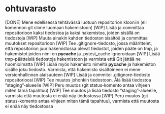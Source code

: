 # ohtuvarasto
[DONE] Mene edellisessä tehtävässä luotuun repositorion klooniin (eli komennon git clone luomaan hakemistoon)
[WIP] Lisää ja committaa repositorioon kaksi tiedostoa ja kaksi hakemistoa, joiden sisällä on tiedostoja
[WIP] Muuta ainakin kahden tiedoston sisältöä ja committaa muutokset repositorioon
[WIP] Tee .gitignore-tiedosto, jossa määrittelet, että repositorion juurihakemistossa olevat tiedostot, joiden pääte on tmp, ja hakemistot joiden nimi on __pycache__ ja .pytest_cache ignoroidaan
[WIP] Lisää tmp-päätteisiä tiedostoja hakemistoon ja varmista että Git jättää ne huomioimatta
[WIP] Lisää myös hakemisto nimeltä __pycache__ ja hakemiston sisälle joku tiedosto. Varmista, että hakemisto sisältöineen ei mene versionhallinnan alaisuuteen
[WIP] Lisää ja commitoi .gitignore-tiedosto repositorioosi
[WIP] Tee muutos johonkin tiedostoon. Älä lisää tiedostoa “staging”-alueelle
[WIP] Peru muutos (git status-komento antaa vihjeen miten tämä tapahtuu)
[WIP] Tee muutos ja lisää tiedosto “staging”-alueelle, varmista että muutosta ei enää näy tiedostossa
[WIP] Peru muutos (git status-komento antaa vihjeen miten tämä tapahtuu), varmista että muutosta ei enää näy tiedostossa
